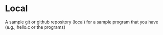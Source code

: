 # Local
A sample git or github repository (local) for a sample program that you have (e.g., hello.c or the programs)
